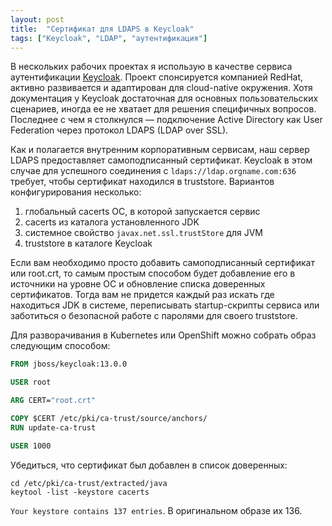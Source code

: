```yaml
---
layout: post
title:  "Сертификат для LDAPS в Keycloak"
tags: ["Keycloak", "LDAP", "аутентификация"]
---
```


В нескольких рабочих проектах я использую в качестве сервиса аутентификации [Keycloak](https://www.keycloak.org/).
Проект спонсируется компанией RedHat, активно развивается и адаптирован для cloud-native окружения.
Хотя документация у Keycloak достаточная для основных пользовательских сценариев, иногда ее
не хватает для решения специфичных вопросов. Последнее с чем я столкнулся — подключение
Active Directory как User Federation через протокол LDAPS (LDAP over SSL).

Как и полагается внутренним корпоративным сервисам, наш сервер LDAPS предоставляет самоподписанный сертификат.
Keycloak в этом случае для успешного соединения с `ldaps://ldap.orgname.com:636` требует, чтобы
сертификат находился в truststore. Вариантов конфигурирования несколько:

1. глобальный cacerts ОС, в которой запускается сервис
2. cacerts из каталога установленного JDK
3. системное свойство `javax.net.ssl.trustStore` для JVM
4. truststore в каталоге Keycloak

Если вам необходимо просто добавить самоподписанный сертификат или root.crt, то самым простым
способом будет добавление его в источники на уровне ОС и обновление списка доверенных сертификатов.
Тогда вам не придется каждый раз искать где находиться JDK в системе, переписывать startup-скрипты
сервиса или заботиться о безопасной работе с паролями для своего truststore.

Для разворачивания в Kubernetes или OpenShift можно собрать образ следующим способом:

```Dockerfile
FROM jboss/keycloak:13.0.0

USER root

ARG CERT="root.crt"

COPY $CERT /etc/pki/ca-trust/source/anchors/
RUN update-ca-trust

USER 1000
```

Убедиться, что сертификат был добавлен в список доверенных:

```shell
cd /etc/pki/ca-trust/extracted/java
keytool -list -keystore cacerts
```

`Your keystore contains 137 entries`. В оригинальном образе их 136.

